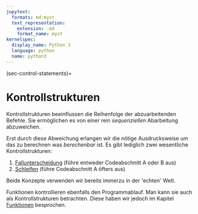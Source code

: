 ```yaml
---
jupytext:
  formats: md:myst
  text_representation:
    extension: .md
    format_name: myst
kernelspec:
  display_name: Python 3
  language: python
  name: python3
---
```


(sec-control-statements)=
# Kontrollstrukturen

Kontrollstrukturen beeinflussen die Reihenfolge der abzuarbeitenden Befehle. 
Sie ermöglichen es von einer rein *sequenziellen* Abarbeitung abzuweichen.

Erst durch diese Abweichung erlangen wir die nötige Ausdrucksweise um das zu berechnen was *berechenbar* ist.
Es gibt lediglich zwei wesentliche Kontrollstrukturen:

1. [Fallunterscheidung](sec-cases) (führe entweder Codeabschnitt A oder B aus)
2. [Schleifen](sec-loops) (führe Codeabschnitt A öfters aus)

Beide Konzepte verwenden wir bereits immerzu in der 'echten' Welt.

Funktionen kontrollieren ebenfalls den Programmablauf.
Man kann sie auch als Kontrollstrukturen betrachten.
Diese haben wir jedoch im Kapitel [Funktionen](sec-functions) besprochen.